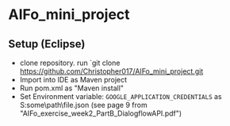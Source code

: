 # AIFo_mini_project

## Setup (Eclipse)
* clone repository. run `git clone https://github.com/Christopher017/AIFo_mini_project.git
* Import into IDE as Maven project
* Run pom.xml as "Maven install"
* Set Environment variable: `GOOGLE_APPLICATION_CREDENTIALS` as S:some\path\file.json (see page 9 from "AIFo_exercise_week2_PartB_DialogflowAPI.pdf")
